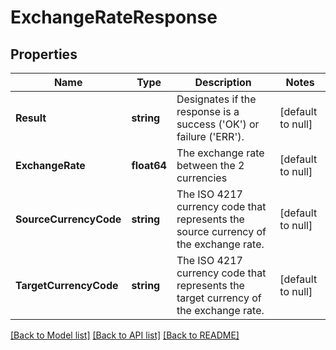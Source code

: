 # ExchangeRateResponse

## Properties
Name | Type | Description | Notes
------------ | ------------- | ------------- | -------------
**Result** | **string** | Designates if the response is a success (&#x27;OK&#x27;) or failure (&#x27;ERR&#x27;). | [default to null]
**ExchangeRate** | **float64** | The exchange rate between the 2 currencies | [default to null]
**SourceCurrencyCode** | **string** | The ISO 4217 currency code that represents the source currency of the exchange rate. | [default to null]
**TargetCurrencyCode** | **string** | The ISO 4217 currency code that represents the target currency of the exchange rate. | [default to null]

[[Back to Model list]](../README.md#documentation-for-models) [[Back to API list]](../README.md#documentation-for-api-endpoints) [[Back to README]](../README.md)

